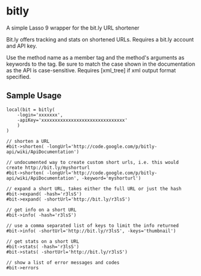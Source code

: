 bitly
=====

A simple Lasso 9 wrapper for the bit.ly URL shortener

Bit.ly offers tracking and stats on shortened URLs. Requires a bit.ly account and API key. 

Use the method name as a member tag and the method's arguments as keywords to the tag. 
Be sure to match the case shown in the documentation as the API is case-sensitive. 
Requires [xml_tree] if xml output format specified.

Sample Usage
------------
```lasso
local(bit = bitly(
    -login='xxxxxxx',
    -apiKey='xxxxxxxxxxxxxxxxxxxxxxxxxxxxxxx'
    )
)
 
// shorten a URL
#bit->shorten( -longUrl='http://code.google.com/p/bitly-api/wiki/ApiDocumentation')
 
// undocumented way to create custom short urls, i.e. this would create http://bit.ly/myshorturl
#bit->shorten( -longUrl='http://code.google.com/p/bitly-api/wiki/ApiDocumentation', -keyword='myshorturl')

// expand a short URL, takes either the full URL or just the hash
#bit->expand( -hash='r3lsS')
#bit->expand( -shortUrl='http://bit.ly/r3lsS')

// get info on a short URL
#bit->info( -hash='r3lsS')

// use a comma separated list of keys to limit the info returned
#bit->info( -shortUrl='http://bit.ly/r3lsS', -keys='thumbnail')

// get stats on a short URL
#bit->stats( -hash='r3lsS')
#bit->stats( -shortUrl='http://bit.ly/r3lsS')

// show a list of error messages and codes
#bit->errors
```

